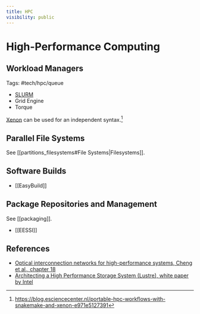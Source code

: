 ```yaml
---
title: HPC
visibility: public
---
```

# High-Performance Computing


## Workload Managers

Tags: #tech/hpc/queue

- [SLURM](https://slurm.schedmd.com/)
- Grid Engine
- Torque

[Xenon](https://github.com/NLeSC/Xenon) can be used for an independent syntax.[^1]

[^1]: https://blog.esciencecenter.nl/portable-hpc-workflows-with-snakemake-and-xenon-e971e5127391


## Parallel File Systems

See [[partitions_filesystems#File Systems|Filesystems]].


## Software Builds

- [[EasyBuild]]

## Package Repositories and Management

See [[packaging]].

- [[EESSI]]

## References

- [Optical interconnection networks for high-performance systems, Cheng et al., chapter 18][cheng_optical_interconnection]
- [Architecting a High Performance Storage System (Lustre), white paper by Intel](https://www.lustre.org/wp-content/uploads/architecting-lustre-storage-white-paper.pdf)


[cheng_optical_interconnection]: <https://doi.org/10.1016/B978-0-12-816502-7.00020-8>